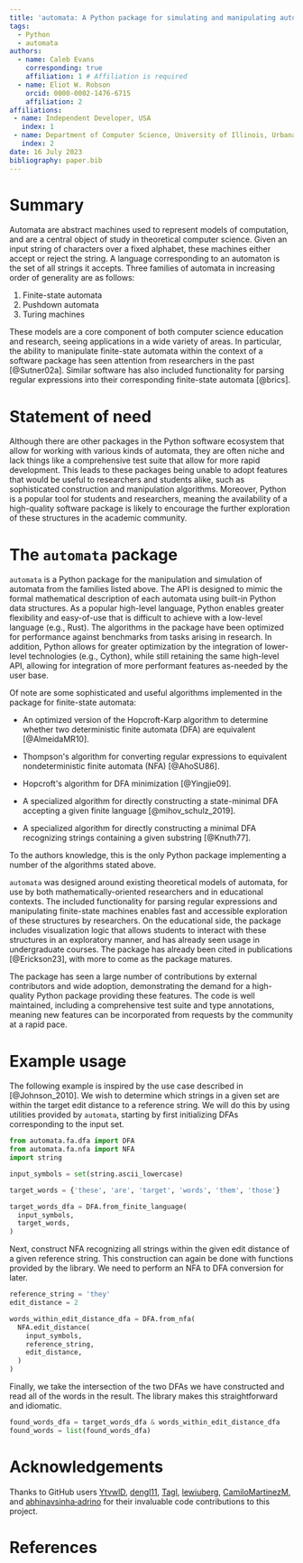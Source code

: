 ```yaml
---
title: 'automata: A Python package for simulating and manipulating automata'
tags:
  - Python
  - automata
authors:
  - name: Caleb Evans
    corresponding: true
    affiliation: 1 # Affiliation is required
  - name: Eliot W. Robson
    orcid: 0000-0002-1476-6715
    affiliation: 2
affiliations:
 - name: Independent Developer, USA
   index: 1
 - name: Department of Computer Science, University of Illinois, Urbana, IL, USA
   index: 2
date: 16 July 2023
bibliography: paper.bib
---
```


<!-- TODO include more language like https://joss.theoj.org/papers/10.21105/joss.03608, and maybe pictures and example usage. -->
# Summary

Automata are abstract machines used to represent models of computation, and are a central object of study in theoretical computer science. Given an input string of characters over a fixed alphabet, these machines either accept or reject the string. A language corresponding to an automaton is
the set of all strings it accepts. Three families of automata in increasing order of generality are as follows:

1. Finite-state automata
2. Pushdown automata
3. Turing machines

These models are a core component of both computer science education and research, seeing applications in a wide variety of areas. In particular, the ability to manipulate finite-state automata within the context of a software package has seen attention from researchers in the past [@Sutner02a]. Similar software has also included
functionality for parsing regular expressions into their corresponding finite-state automata [@brics].

# Statement of need

Although there are other packages in the Python software ecosystem that allow for working with
various kinds of automata, they are often niche and lack things like a comprehensive test suite that
allow for more rapid development. This leads to these packages being unable to adopt features that
would be useful to researchers and students alike, such as sophisticated construction and manipulation
algorithms. Moreover, Python is a popular tool for students and researchers, meaning the availability
of a high-quality software package is likely to encourage the further exploration of these structures
in the academic community.

# The `automata` package

`automata` is a Python package for the manipulation and simulation of automata from the families listed above.
The API is designed to mimic the formal mathematical description of each automata using built-in Python data structures. As a popular high-level language, Python enables greater flexibility and easy-of-use that is difficult
to achieve with a low-level language (e.g., Rust). The algorithms in the package have been optimized for
performance against benchmarks from tasks arising in research. In addition, Python allows for
greater optimization by the integration of lower-level technologies (e.g., Cython), while still
retaining the same high-level API, allowing for integration of more performant features as-needed by
the user base.

Of note are some sophisticated and useful algorithms implemented in the package for finite-state automata:

- An optimized version of the Hopcroft-Karp algorithm to determine whether two deterministic finite automata (DFA) are equivalent [@AlmeidaMR10].

- Thompson's algorithm for converting regular expressions to equivalent nondeterministic finite automata (NFA) [@AhoSU86].

- Hopcroft's algorithm for DFA minimization [@Yingjie09].

- A specialized algorithm for directly constructing a state-minimal DFA accepting a given
finite language [@mihov_schulz_2019].

- A specialized algorithm for directly constructing a minimal DFA recognizing strings containing
a given substring [@Knuth77].

To the authors knowledge, this is the only Python package implementing a number of the algorithms stated above. 

`automata` was designed around existing theoretical models of automata, for use by both
mathematically-oriented researchers and in educational contexts. The
included functionality for parsing regular expressions and manipulating finite-state
machines enables fast and accessible exploration of these structures by researchers.
On the educational side, the package includes visualization logic that allows students to
interact with these structures in an exploratory manner, and has already seen usage in
undergraduate courses. The package has already been cited in publications [@Erickson23], with more
to come as the package matures. 

The package has seen a large number of contributions by external contributors and wide adoption, 
demonstrating the demand for a high-quality Python package providing these features. The code is
well maintained, including a comprehensive test suite and type annotations, meaning new features
can be incorporated from requests by the community at a rapid pace.

# Example usage

The following example is inspired by the use case described in [@Johnson_2010].
We wish to determine which strings in a given set are within the target edit distance
to a reference string. We will do this by using utilities provided by `automata`,
starting by first initializing DFAs corresponding to the input set.

```python
from automata.fa.dfa import DFA
from automata.fa.nfa import NFA
import string

input_symbols = set(string.ascii_lowercase)

target_words = {'these', 'are', 'target', 'words', 'them', 'those'}

target_words_dfa = DFA.from_finite_language(
  input_symbols,
  target_words,
)
```

Next, construct NFA recognizing all strings within the given edit distance of a given
reference string. This construction can again be done with functions provided by the library.
We need to perform an NFA to DFA conversion for later.

```python
reference_string = 'they'
edit_distance = 2

words_within_edit_distance_dfa = DFA.from_nfa(
  NFA.edit_distance(
    input_symbols,
    reference_string,
    edit_distance,
  )
)
```

Finally, we take the intersection of the two DFAs we have constructed and read all of
the words in the result. The library makes this straightforward and idiomatic.

```python
found_words_dfa = target_words_dfa & words_within_edit_distance_dfa
found_words = list(found_words_dfa)
```

# Acknowledgements

Thanks to GitHub users [YtvwlD](https://github.com/YtvwlD),
[dengl11](https://github.com/dengl11),
[Tagl](https://github.com/Tagl),
[lewiuberg](https://github.com/lewiuberg),
[CamiloMartinezM](https://github.com/CamiloMartinezM),
and [abhinavsinha‑adrino](https://github.com/abhinavsinha-adrino)
for their invaluable code contributions to this project.

# References
